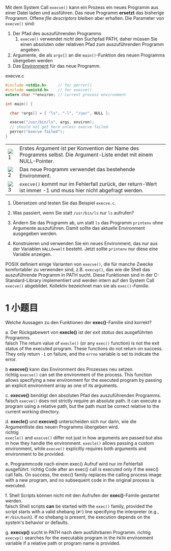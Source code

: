 
Mit dem System Call `execve()` kann ein Prozess ein neues Programm aus einer Datei laden und ausführen. Das neue Programm **ersetzt** das bisherige Programm. Offene _file descriptors_ bleiben aber erhalten. Die Parameter von `execve()` sind:

1. Der Pfad des auszuführenden Programms
    1. `execve()` verwendet _nicht_ den Suchpfad PATH, daher müssen Sie einen absoluten oder relativen Pfad zum auszuführenden Programm angeben.
2. Argumente, die als `argv[]` an die `main()`-Funktion des neuen Programms übergeben werden
3. Das [Environment](https://moodle.oncampus.de/modules/ir866/onmod/proc/environment.html) für das neue Programm.

execve.c
```c
#include <stdio.h>     // for perror()
#include <unistd.h>    // for execve()
extern char **environ; // current process environment

int main() {

  char *args[] = { "ls", "-l", "/usr", NULL }; 

  execve("/usr/bin/ls", args, environ); 
  // should not get here unless execve failed
  perror("execve failed"); 
}
```

|   |   |
|---|---|
|![1](https://moodle.oncampus.de/modules/ir866/onmod/icons/callouts/1.svg)|Erstes Argument ist per Konvention der Name des Programms selbst. Die Argument-Liste endet mit einem NULL-Pointer.|
|![2](https://moodle.oncampus.de/modules/ir866/onmod/icons/callouts/2.svg)|Das neue Programm verwendet das bestehende Environment.|
|![3](https://moodle.oncampus.de/modules/ir866/onmod/icons/callouts/3.svg)|`execve()` kommt nur im Fehlerfall zurück, der return-Wert ist immer -1 und muss hier nicht abgefragt werden.|

1. Übersetzen und testen Sie das Beispiel `execve.c`.
    
2. Was passiert, wenn Sie statt `/usr/bin/ls` nur `ls` aufrufen?
    
3. Ändern Sie das Programm ab, um statt `ls` das Programm `printenv` ohne Argumente auszuführen. Damit sollte das aktuelle Environment ausgegeben werden.
    
4. Konstruieren und verwenden Sie ein neues Environment, das nur aus der Variablen `HALLO=welt` besteht. Jetzt sollte `printenv` nur diese eine Variable anzeigen.



POSIX definiert einige Varianten von `execve()`, die für manche Zwecke komfortabler zu verwenden sind, z.B. `execvp()`, das wie die Shell das auszuführende Programm in PATH sucht. Diese Funktionen sind in der C-Standard-Library implementiert und werden intern auf den System Call `execve()` abgebildet. Kollektiv bezeichnet man sie als `exec()`-_Familie_.


# 1 小题目 


Welche Aussagen zu den Funktionen der **exec()**-Familie sind korrekt?  

a. Der Rückgabewert von **execle()** ist der _exit status_ des ausgeführten Programms.  
falsch
The return value of `execle()` (or any `exec()` function) is not the exit status of the executed program. These functions do not return on success. They only return `-1` on failure, and the `errno` variable is set to indicate the error.


b **execve()** kann das Environment des Prozesses neu setzen.  
richtig 
`execve()` can set the environment of the process. This function allows specifying a new environment for the executed program by passing an explicit environment array as one of its arguments.


c. **execve()** benötigt den absoluten Pfad des auszuführenden Programms.  
falsch 
`execve()` does not strictly require an absolute path. It can execute a program using a relative path, but the path must be correct relative to the current working directory.


d. **execle()** und **execve()** unterscheiden sich nur darin, wie die Argumentliste des neuen Programms übergeben wird.  
richtig  
`execle()` and `execve()` differ not just in how arguments are passed but also in how they handle the environment. `execle()` allows passing a custom environment, while `execve()` explicitly requires both arguments and environment to be provided.


e. Programmcode nach einem exec() Aufruf wird nur im Fehlerfall ausgeführt. 
richtig 
Code after an exec() call is executed only if the exec() call fails. On success, the exec() family replaces the calling process image with a new program, and no subsequent code in the original process is executed.


f. Shell Scripts können nicht mit den Aufrufen der **exec()**-Famile gestartet werden.  
falsch 
Shell scripts **can** be started with the `exec()` family, provided the script starts with a valid shebang (`#!`) line specifying the interpreter (e.g., `#!/bin/bash`). If no shebang is present, the execution depends on the system's behavior or defaults.


g. **execvp()** sucht in PATH nach dem ausführbaren Programm.
richtig 
`execvp()` searches for the executable program in the `PATH` environment variable if a relative path or program name is provided.




